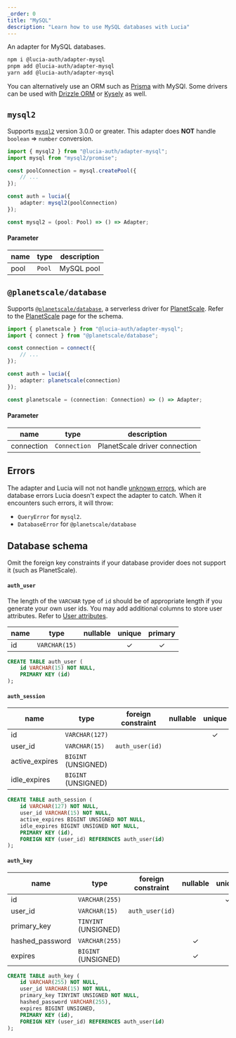 ```yaml
---
_order: 0
title: "MySQL"
description: "Learn how to use MySQL databases with Lucia"
---
```


An adapter for MySQL databases.

```bash
npm i @lucia-auth/adapter-mysql
pnpm add @lucia-auth/adapter-mysql
yarn add @lucia-auth/adapter-mysql
```

You can alternatively use an ORM such as [Prisma](/database/prisma) with MySQl. Some drivers can be used with [Drizzle ORM](/database/drizzle) or [Kysely](/database/kysely) as well.

## `mysql2`

Supports [`mysql2`](https://www.npmjs.com/package/mysql2) version 3.0.0 or greater. This adapter does **NOT** handle `boolean` => `number` conversion.

```ts
import { mysql2 } from "@lucia-auth/adapter-mysql";
import mysql from "mysql2/promise";

const poolConnection = mysql.createPool({
	// ...
});

const auth = lucia({
	adapter: mysql2(poolConnection)
});
```

```ts
const mysql2 = (pool: Pool) => () => Adapter;
```

#### Parameter

| name | type   | description |
| ---- | ------ | ----------- |
| pool | `Pool` | MySQL pool  |

## `@planetscale/database`

Supports [`@planetscale/database`](https://github.com/planetscale/database-js), a serverless driver for [PlanetScale](https://planetscale.com). Refer to the [PlanetScale](/adapters/planetscale) page for the schema.

```ts
import { planetscale } from "@lucia-auth/adapter-mysql";
import { connect } from "@planetscale/database";

const connection = connect({
	// ...
});

const auth = lucia({
	adapter: planetscale(connection)
});
```

```ts
const planetscale = (connection: Connection) => () => Adapter;
```

#### Parameter

| name       | type         | description                   |
| ---------- | ------------ | ----------------------------- |
| connection | `Connection` | PlanetScale driver connection |

## Errors

The adapter and Lucia will not not handle [unknown errors](/basics/error-handling#known-errors), which are database errors Lucia doesn't expect the adapter to catch. When it encounters such errors, it will throw:

- `QueryError` for `mysql2`.
- `DatabaseError` for `@planetscale/database`

## Database schema

Omit the foreign key constraints if your database provider does not support it (such as PlanetScale).

#### `auth_user`

The length of the `VARCHAR` type of `id` should be of appropriate length if you generate your own user ids. You may add additional columns to store user attributes. Refer to [User attributes](/basics/user-attributes).

| name | type          | nullable | unique | primary |
| ---- | ------------- | :------: | :----: | :-----: |
| id   | `VARCHAR(15)` |          |   ✓    |    ✓    |

```sql
CREATE TABLE auth_user (
    id VARCHAR(15) NOT NULL,
    PRIMARY KEY (id)
);
```

#### `auth_session`

| name           | type                | foreign constraint | nullable | unique | identity |
| -------------- | ------------------- | ------------------ | :------: | :----: | :------: |
| id             | `VARCHAR(127)`      |                    |          |   ✓    |    ✓     |
| user_id        | `VARCHAR(15)`       | `auth_user(id)`    |          |        |          |
| active_expires | `BIGINT` (UNSIGNED) |                    |          |        |          |
| idle_expires   | `BIGINT` (UNSIGNED) |                    |          |        |          |

```sql
CREATE TABLE auth_session (
    id VARCHAR(127) NOT NULL,
    user_id VARCHAR(15) NOT NULL,
    active_expires BIGINT UNSIGNED NOT NULL,
    idle_expires BIGINT UNSIGNED NOT NULL,
    PRIMARY KEY (id),
    FOREIGN KEY (user_id) REFERENCES auth_user(id)
);
```

#### `auth_key`

| name            | type                 | foreign constraint | nullable | unique | identity |
| --------------- | -------------------- | ------------------ | :------: | :----: | :------: |
| id              | `VARCHAR(255)`       |                    |          |   ✓    |    ✓     |
| user_id         | `VARCHAR(15)`        | `auth_user(id)`    |          |        |          |
| primary_key     | `TINYINT` (UNSIGNED) |                    |          |        |          |
| hashed_password | `VARCHAR(255)`       |                    |    ✓     |        |          |
| expires         | `BIGINT` (UNSIGNED)  |                    |    ✓     |        |          |

```sql
CREATE TABLE auth_key (
    id VARCHAR(255) NOT NULL,
    user_id VARCHAR(15) NOT NULL,
    primary_key TINYINT UNSIGNED NOT NULL,
    hashed_password VARCHAR(255),
    expires BIGINT UNSIGNED,
    PRIMARY KEY (id),
    FOREIGN KEY (user_id) REFERENCES auth_user(id)
);
```
